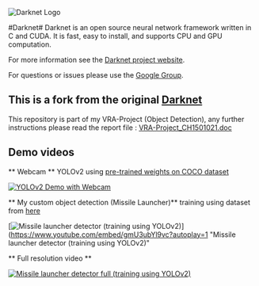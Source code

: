 ![Darknet Logo](http://pjreddie.com/media/files/darknet-black-small.png)

#Darknet#
Darknet is an open source neural network framework written in C and CUDA. It is fast, easy to install, and supports CPU and GPU computation.

For more information see the [Darknet project website](http://pjreddie.com/darknet).

For questions or issues please use the [Google Group](https://groups.google.com/forum/#!forum/darknet).

## This is a fork from the original [Darknet](https://github.com/pjreddie/darknet)
This repository is part of my VRA-Project (Object Detection), any further instructions please read the report file : [VRA-Project_CH1501021.doc]()

## Demo videos 

** Webcam  ** YOLOv2 using [pre-trained weights on COCO dataset](https://pjreddie.com/media/files/yolo.weights)

[![YOLOv2 Demo with Webcam](https://i.ytimg.com/vi/a9yziZzP5x4/hqdefault.jpg)](https://www.youtube.com/embed/a9yziZzP5x4?autoplay=1 "YOLOv2 Demo with Webcam")

** My custom object detection (Missile Launcher)** training using dataset from [here](https://drive.google.com/drive/folders/0BxXrO5fdWXDXMFpnbGhkbHJTTFE?usp=sharing)

[![Missile launcher detector (training using YOLOv2)](https://i.ytimg.com/vi/gmU3ubYl9vc/hqdefault.jpg)](https://www.youtube.com/embed/gmU3ubYl9vc?autoplay=1 "Missile launcher detector (training using YOLOv2)"

** Full resolution video **

[![Missile launcher detector full  (training using YOLOv2)](https://i.ytimg.com/vi/WfGBcwG0lLU/hqdefault.jpg)](https://www.youtube.com/embed/WfGBcwG0lLU?autoplay=1 "Missile launcher detector full  (training using YOLOv2)")
